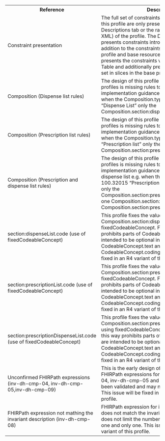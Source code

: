 <table class="list" width="100%">
<tbody>
  <tr>
    <th>Reference</th>
    <th>Description</th>
    <th>Issue No.</th>
  </tr>
  <tr>
        <td>Constraint presentation</td>
        <td>The full set of constraints (i.e. invariants) defined in this profile are only presented in the Detailed Descriptions tab or the raw representation (e.g. XML) of the profile. The Differential Table only presents constraints introduced in this profile in addition to the constraints present in the base profile and base resource. The Snapshot Table only presents the constraints visible in the Differential Table and additionally presents those constraints set in slices in the base profile.</td>
        <td>See Zulip <a href="https://chat.fhir.org/#narrow/stream/179252-IG-creation/topic/Derived.20profile.20snapshot.20missing.20upstream.20invariants">Derived profile snapshot missing upstream invariants</a> stream</td>
  </tr>
   <tr>
        <td>Composition (Dispense list rules)</td>
        <td>The design of this profile is incomplete. The profiles is missing rules to enforce the implementation guidance for a dispense list e.g. when the Composition.type is 100.32014 “Dispense List” only the Composition.section:dispenseList is allowed.</td>
        <td>n/a</td>  
  </tr>
  <tr>
        <td>Composition (Prescription list rules)</td>
        <td>The design of this profile is incomplete. The profiles is missing rules to enforce the implementation guidance for a prescription list e.g. when the Composition.type is 57828-6 “Prescription list” only the Composition.section:prescriptionList is allowed.</td>
        <td>n/a</td>  
  </tr>
  <tr>
        <td>Composition (Prescription and dispense list rules)</td>
        <td>The design of this profile is incomplete. The profiles is missing rules to enforce the implementation guidance for a prescription and dispense list e.g. when the Composition.type is 100.32015 “Prescription and Dispense List” either only the Composition.section:prescriptionDispenseList, or one Composition.section:dispenseList and one Composition.section:prescriptionList is allowed.</td>
        <td>n/a</td>  
  </tr>
  <tr>
        <td>section:dispenseList.code (use of fixedCodeableConcept)</td>
        <td>This profile fixes the value on Composition.section:dispenseList.code using fixedCodeableConcept. Fixing the value in this way prohibits parts of CodeableConcept that are intended to be optional including CodeableConcept.text and CodeableConcept.coding.display. This issue will be fixed in an R4 variant of this profile.</td>
        <td>See <a href="https://github.com/AuDigitalHealth/ci-fhir-stu3/issues/48">ci-fhir-stu3/issues/48</a></td>
  </tr>
   <tr>
        <td>section:prescriptionList.code (use of fixedCodeableConcept)</td>
        <td>This profile fixes the value on Composition.section:prescriptionList.code using fixedCodeableConcept. Fixing the value in this way prohibits parts of CodeableConcept that are intended to be optional including CodeableConcept.text and CodeableConcept.coding.display. This issue will be fixed in an R4 variant of this profile.</td>
        <td>See <a href="https://github.com/AuDigitalHealth/ci-fhir-stu3/issues/48">ci-fhir-stu3/issues/48</a></td>
  </tr>
   <tr>
        <td>section:prescriptionDispenseList.code (use of fixedCodeableConcept)</td>
        <td>This profile fixes the value on Composition.section:prescriptionDispenseList.code using fixedCodeableConcept. Fixing the value in this way prohibits parts of CodeableConcept that are intended to be optional including CodeableConcept.text and CodeableConcept.coding.display. This issue will be fixed in an R4 variant of this profile.</td>
        <td>See <a href="https://github.com/AuDigitalHealth/ci-fhir-stu3/issues/48">ci-fhir-stu3/issues/48</a></td>
  </tr>
  <tr>
        <td>Unconfirmed FHIRPath expressions (inv-dh-cmp-04, inv-dh-cmp-05,inv-dh-cmp-09)</td>
        <td>This is the early design of the Composition profile. FHIRPath expressions for invariants inv-dh-cmp-04, inv-dh-cmp-05 and inv-dh-cmp-09 have not been validated and may not function as intented. This issue will be fixed in an R4 variant of this profile. </td>
        <td>n/a</td>
  </tr>
  <tr>
        <td>FHIRPath expression not mathing the invariant description (inv-dh-cmp-08)</td>
        <td>FHIRPath expression for invariant inv-dh-cmp-08 does not match the invariant description in that it does not limit the number of entries of type list to one and only one. This issue will be fixed in an R4 variant of this profile. </td>
        <td>n/a</td>
  </tr>
  </tbody>
</table>
